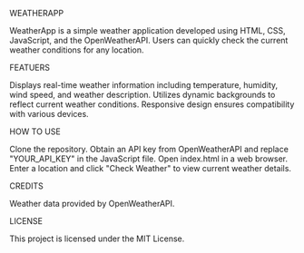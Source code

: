 WEATHERAPP

WeatherApp is a simple weather application developed using HTML, CSS, JavaScript, and the OpenWeatherAPI. Users can quickly check the current weather conditions for any location.

FEATUERS

Displays real-time weather information including temperature, humidity, wind speed, and weather description.
Utilizes dynamic backgrounds to reflect current weather conditions.
Responsive design ensures compatibility with various devices.

HOW TO USE

Clone the repository.
Obtain an API key from OpenWeatherAPI and replace "YOUR_API_KEY" in the JavaScript file.
Open index.html in a web browser.
Enter a location and click "Check Weather" to view current weather details.

CREDITS

Weather data provided by OpenWeatherAPI.

LICENSE

This project is licensed under the MIT License.
